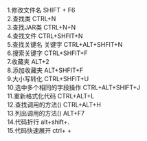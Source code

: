 1.修改文件名   SHIFT + F6  
2.查找类     CTRL+N  
3.查找JAR类  CTRL+N+N  
4.查找文件  CTRL+SHFIT+N  
5.查找关键名 关键字  CTRL+ALT+SHFIT+N  
6.搜索关键字    CTRL+SHFIT+F   
7.收藏夹   ALT+2  
8.添加收藏夹 ALT+SHFIT+F  
9.大小写转化   CTRL+SHFIT+U  
10.选中多个相同的字段操作  CTRL+ALT+SHIFT+J  
11.重新格式化代码   CTRL+ALT+L  
12.查找调用的方法()  CTRL+ALT+H  
13.列出调用的方法() ALT+F7  
14.代码折行     alt+shift+.  
15.代码快速展开  ctrl+ +  
